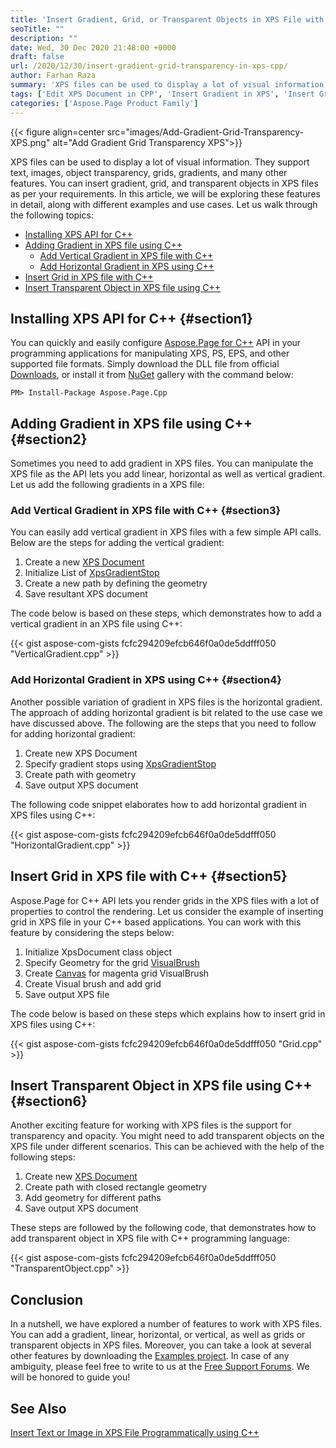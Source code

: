 ```yaml
---
title: 'Insert Gradient, Grid, or Transparent Objects in XPS File with C++'
seoTitle: ""
description: ""
date: Wed, 30 Dec 2020 21:48:00 +0000
draft: false
url: /2020/12/30/insert-gradient-grid-transparency-in-xps-cpp/
author: Farhan Raza
summary: 'XPS files can be used to display a lot of visual information. They support text, images, object transparency, grids, gradients, and many other features. You can **add gradients, grids, and transparent objects in XPS** files as per your requirements. In this article, we will be exploring these features in detail, along with different examples and use cases.'
tags: ['Edit XPS Document in CPP', 'Insert Gradient in XPS', 'Insert Grid in XPS', 'Insert Transparent object in XPS']
categories: ['Aspose.Page Product Family']
---
```




{{< figure align=center src="images/Add-Gradient-Grid-Transparency-XPS.png" alt="Add Gradient Grid Transparency XPS">}}


XPS files can be used to display a lot of visual information. They support text, images, object transparency, grids, gradients, and many other features. You can insert gradient, grid, and transparent objects in XPS files as per your requirements. In this article, we will be exploring these features in detail, along with different examples and use cases. Let us walk through the following topics:

*   [Installing XPS API for C++][1]
*   [Adding Gradient in XPS file using C++][2]
    *   [Add Vertical Gradient in XPS file with C++][3]
    *   [Add Horizontal Gradient in XPS using C++][4]
*   [Insert Grid in XPS file with C++][5]
*   [Insert Transparent Object in XPS file using C++][6]

## Installing XPS API for C++ {#section1}

You can quickly and easily configure [Aspose.Page for C++][7] API in your programming applications for manipulating XPS, PS, EPS, and other supported file formats. Simply download the DLL file from official [Downloads][8], or install it from [NuGet][9] gallery with the command below:

```
PM> Install-Package Aspose.Page.Cpp 
```

## Adding Gradient in XPS file using C++ {#section2}

Sometimes you need to add gradient in XPS files. You can manipulate the XPS file as the API lets you add linear, horizontal as well as vertical gradient. Let us add the following gradients in a XPS file:

### Add Vertical Gradient in XPS file with C++ {#section3}

You can easily add vertical gradient in XPS files with a few simple API calls. Below are the steps for adding the vertical gradient:

1.  Create a new [XPS Document][10]
2.  Initialize List of [XpsGradientStop][11]
3.  Create a new path by defining the geometry
4.  Save resultant XPS document

The code below is based on these steps, which demonstrates how to add a vertical gradient in an XPS file using C++:

{{< gist aspose-com-gists fcfc294209efcb646f0a0de5ddfff050 "VerticalGradient.cpp" >}}

### Add Horizontal Gradient in XPS using C++ {#section4}

Another possible variation of gradient in XPS files is the horizontal gradient. The approach of adding horizontal gradient is bit related to the use case we have discussed above. The following are the steps that you need to follow for adding horizontal gradient:

1.  Create new XPS Document
2.  Specify gradient stops using [XpsGradientStop][12]
3.  Create path with geometry
4.  Save output XPS document

The following code snippet elaborates how to add horizontal gradient in XPS files using C++:

{{< gist aspose-com-gists fcfc294209efcb646f0a0de5ddfff050 "HorizontalGradient.cpp" >}}

## Insert Grid in XPS file with C++ {#section5}

Aspose.Page for C++ API lets you render grids in the XPS files with a lot of properties to control the rendering. Let us consider the example of inserting grid in XPS file in your C++ based applications. You can work with this feature by considering the steps below:

1.  Initialize XpsDocument class object
2.  Specify Geometry for the grid [VisualBrush][13]
3.  Create [Canvas][14] for magenta grid VisualBrush
4.  Create Visual brush and add grid
5.  Save output XPS file

The code below is based on these steps which explains how to insert grid in XPS files using C++:

{{< gist aspose-com-gists fcfc294209efcb646f0a0de5ddfff050 "Grid.cpp" >}}

## Insert Transparent Object in XPS file using C++ {#section6}

Another exciting feature for working with XPS files is the support for transparency and opacity. You might need to add transparent objects on the XPS file under different scenarios. This can be achieved with the help of the following steps:

1.  Create new [XPS Document][15]
2.  Create path with closed rectangle geometry
3.  Add geometry for different paths
4.  Save output XPS document

These steps are followed by the following code, that demonstrates how to add transparent object in XPS file with C++ programming language:

{{< gist aspose-com-gists fcfc294209efcb646f0a0de5ddfff050 "TransparentObject.cpp" >}}

## Conclusion

In a nutshell, we have explored a number of features to work with XPS files. You can add a gradient, linear, horizontal, or vertical, as well as grids or transparent objects in XPS files. Moreover, you can take a look at several other features by downloading the [Examples project][16]. In case of any ambiguity, please feel free to write to us at the [Free Support Forums][17]. We will be honored to guide you!

## See Also

[Insert Text or Image in XPS File Programmatically using C++][18]




[1]: #section1
[2]: #section2
[3]: #section3
[4]: #section4
[5]: #section5
[6]: #section6
[7]: https://products.aspose.com/page/cpp
[8]: https://downloads.aspose.com/page/cpp
[9]: https://www.nuget.org/packages/Aspose.Page.Cpp/
[10]: https://apireference.aspose.com/page/cpp/class/aspose.page.x_p_s.xps_document/
[11]: https://apireference.aspose.com/page/cpp/class/aspose.page.x_p_s.xps_model.xps_gradient_stop
[12]: https://apireference.aspose.com/page/cpp/class/aspose.page.x_p_s.xps_model.xps_gradient_stop
[13]: https://apireference.aspose.com/page/cpp/class/aspose.page.x_p_s.xps_model.xps_visual_brush
[14]: https://apireference.aspose.com/page/cpp/class/aspose.page.x_p_s.xps_model.xps_canvas
[15]: https://apireference.aspose.com/page/cpp/class/aspose.page.x_p_s.xps_document/
[16]: https://github.com/aspose-page/Aspose.Page-for-C
[17]: https://forum.aspose.com/c/page
[18]: https://blog.aspose.com/2020/12/29/insert-image-text-xps-cpp/





